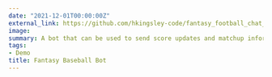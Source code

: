 ```yaml
---
date: "2021-12-01T00:00:00Z"
external_link: https://github.com/hkingsley-code/fantasy_football_chat_bot
image:
summary: A bot that can be used to send score updates and matchup information on Discord from ESPN's API for fantasy baseball leagues.  
tags:
- Demo
title: Fantasy Baseball Bot
---
```

